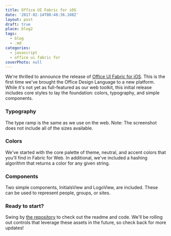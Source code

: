 ```yaml
---
title: Office UI Fabric for iOS
date: '2017-02-14T08:48:36.108Z'
layout: post
draft: true
place: blog2
tags:
  - blog
  - .md
categories:
  - javascript
  - office ui fabric for
coverPhoto: null
---
```

We're thrilled to announce the release of [Office UI Fabric for iOS](https://github.com/OfficeDev/Office-UI-Fabric-iOS). This is the first time we've brought the Office Design Language to a new platform. While it's not yet as full-featured as our web toolkit, this initial release includes core styles to lay the foundation: colors, typography, and simple components.

### Typography
The type ramp is the same as we use on the web.
Note: The screenshot does not include all of the sizes available.

### Colors
We've started with the core palette of theme, neutral, and accent colors that you'll find in Fabric for Web. In additional, we've included a hashing algorithm that returns a color for any given string.

### Components
Two simple components, InitialsView and LogoView, are included. These can be used to represent people, groups, or sites.

### Ready to start?
Swing by [the repository](https://github.com/OfficeDev/Office-UI-Fabric-iOS) to check out the readme and code. We'll be rolling out controls that leverage these assets in the future, so check back for more updates!
